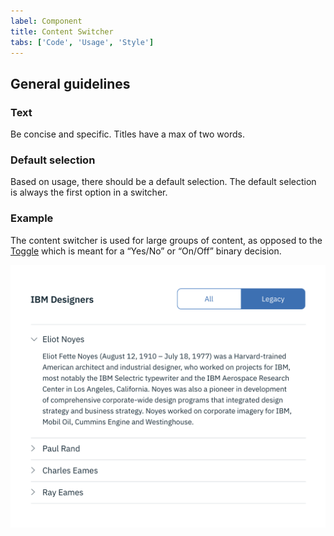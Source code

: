 ```yaml
---
label: Component
title: Content Switcher
tabs: ['Code', 'Usage', 'Style']
---
```


## General guidelines

### Text

Be concise and specific. Titles have a max of two words.

### Default selection

Based on usage, there should be a default selection. The default selection is always the first option in a switcher.

### Example

The content switcher is used for large groups of content, as opposed to the [Toggle](/components/toggle) which is meant for a “Yes/No” or “On/Off” binary decision.

![content switcher example](images/content-switcher-usage-1.png)
